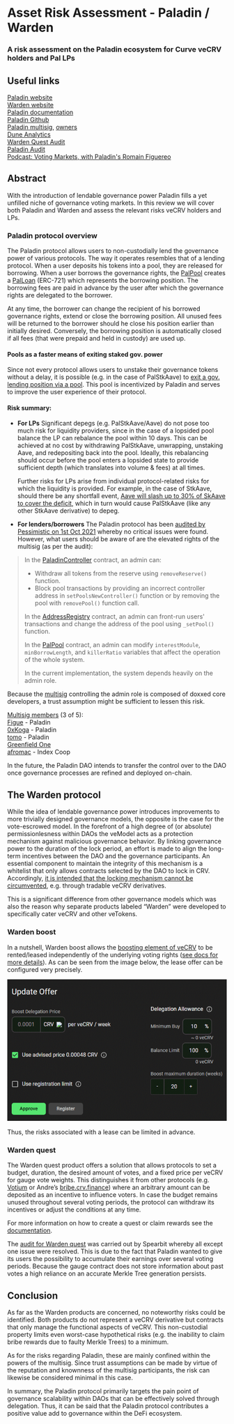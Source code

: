 Asset Risk Assessment - Paladin / Warden
===============
### A risk assessment on the Paladin ecosystem for Curve veCRV holders and Pal LPs

## Useful links

 [Paladin website](https://paladin.vote/)  
 [Warden website](https://app.warden.vote/)  
 [Paladin documentation](https://doc.paladin.vote/)  
 [Paladin Github](https://github.com/PaladinFinance)  
 [Paladin multisig](https://etherscan.io/address/0x0792dCb7080466e4Bbc678Bdb873FE7D969832B8),
 [owners](https://gnosis-safe.io/app/eth:0x0792dCb7080466e4Bbc678Bdb873FE7D969832B8/settings/owners)  
 [Dune Analytics](https://dune.xyz/jjnnbbtt/Paladin.vote)  
 [Warden Quest Audit](https://github.com/spearbit/portfolio/blob/master/pdfs/Paladin-Spearbit-Security-Review.pdf)  
 [Paladin Audit](https://github.com/pessimistic-io/audits/blob/914e35fdfc879451a61d2a3969f3be839b8c808f/Paladin%20Security%20Analysis%20by%20Pessimistic.pdf)  
 [Podcast: Voting Markets, with Paladin's Romain Figuereo](https://anchor.fm/i-pledge-allegiance/episodes/Voting-Markets--with-Paladins-Romain-Figuereo-e1foigm)

## Abstract
With the introduction of lendable governance power Paladin fills a yet unfilled niche of governance voting markets. In this review we will cover both Paladin and Warden and assess the relevant risks veCRV holders and LPs.

### Paladin protocol overview
The Paladin protocol allows users to non-custodially lend the governance power of various protocols. The way it operates resembles that of a lending protocol. When a user deposits his tokens into a pool, they are released for borrowing. When a user borrows the governance rights, the [PalPool](https://doc.paladin.vote/paladin-protocol/palpool) creates a [PalLoan](https://doc.paladin.vote/paladin-protocol/palloan) (ERC-721) which represents the borrowing position. The borrowing fees are paid in advance by the user after which the governance rights are delegated to the borrower.

At any time, the borrower can change the recipient of his borrowed governance rights, extend or close the borrowing position. All unused fees will be returned to the borrower should he close his position earlier than initially desired. Conversely, the borrowing position is automatically closed if all fees (that were prepaid and held in custody) are used up.

#### Pools as a faster means of exiting staked gov. power
Since not every protocol allows users to unstake their governance tokens without a delay, it is possible (e.g. in the case of PalStkAave) to [exit a gov. lending position via a pool](https://gov.paladin.vote/t/using-palstkaave-as-a-liquid-wrapper-for-staked-aave/141). This pool is incentivized by Paladin and serves to improve the user experience of their protocol.

#### Risk summary:
* **For LPs**
Significant depegs (e.g. PalStkAave/Aave) do not pose too much risk for liquidity providers, since in the case of a lopsided pool balance the LP can rebalance the pool within 10 days. This can be achieved at no cost by withdrawing PalStkAave, unwrapping, unstaking Aave, and redepositing back into the pool. Ideally, this rebalancing should occur before the pool enters a lopsided state to provide sufficient depth (which translates into volume & fees) at all times.
    
    Further risks for LPs arise from individual protocol-related risks for which the liquidity is provided. For example, in the case of StkAave, should there be any shortfall event, [Aave will slash up to 30% of SkAave to cover the deficit](https://docs.aave.com/aavenomics/safety-module), which in turn would cause PalStkAave (like any other StkAave derivative) to depeg.
    

* **For lenders/borrowers**
The Paladin protocol has been [audited by Pessimistic on 1st Oct 2021](https://github.com/pessimistic-io/audits/blob/914e35fdfc879451a61d2a3969f3be839b8c808f/Paladin%20Security%20Analysis%20by%20Pessimistic.pdf) whereby no critical issues were found. However, what users should be aware of are the elevated rights of the multisig (as per the audit):
> In the [PaladinController](https://etherscan.io/address/0xCf131548B18D55Fb29DF2df47b360C41389EbB2b#code) contract, an admin can:
> * Withdraw all tokens from the reserve using `removeReserve()` function.
> * Block pool transactions by providing an incorrect controller address in `setPoolsNewController()` function or by removing the pool with `removePool()` function call.
> 
> In the [AddressRegistry](https://etherscan.io/address/0x90e0f42f5c6cdcc77bc68a545f27e56e4398b75f#code) contract, an admin can front-run users' transactions and change the address of the pool using `_setPool()` function.
> 
> In the [PalPool](https://github.com/PaladinFinance/Paladin-Protocol/blob/main/contracts/PalPool.sol) contract, an admin can modify `interestModule`, `minBorrowLength`, and `killerRatio` variables that affect the operation of the whole system.
> 
> In the current implementation, the system depends heavily on the admin role.

Because the [multisig](https://etherscan.io/address/0x0792dCb7080466e4Bbc678Bdb873FE7D969832B8) controlling the admin role is composed of doxxed core developers, a trust assumption might be sufficient to lessen this risk.

[Multisig members](https://gnosis-safe.io/app/eth:0x0792dCb7080466e4Bbc678Bdb873FE7D969832B8/settings/owners) (3 of 5):  
[Figue](https://twitter.com/Figue_me) - Paladin  
[0xKoga](https://twitter.com/0xKoga) - Paladin  
[tomo](https://twitter.com/tomoamiri) - Paladin  
[Greenfield One](https://twitter.com/Greenfield1One)  
[afromac](https://twitter.com/cormacndaly) - Index Coop  

In the future, the Paladin DAO intends to transfer the control over to the DAO once governance processes are refined and deployed on-chain.

## The Warden protocol
While the idea of lendable governance power introduces improvements to more trivially designed governance models, the opposite is the case for the vote-escrowed model. In the forefront of a high degree of (or absolute) permissionlesness within DAOs the veModel acts as a protection mechanism against malicious governance behavior. By linking governance power to the duration of the lock period, an effort is made to align the long-term incentives between the DAO and the governance participants. An essential component to maintain the integrity of this mechanism is a whitelist that only allows contracts selected by the DAO to lock in CRV. Accordingly, [it is intended that the locking mechanism cannot be circumvented](https://cryptorisks.substack.com/p/the-vetoken-standard), e.g. through tradable veCRV derivatives.

This is a significant difference from other governance models which was also the reason why separate products labeled “Warden” were developed to specifically cater veCRV and other veTokens.

### Warden boost
In a nutshell, Warden boost allows the [boosting element of veCRV](https://resources.curve.fi/reward-gauges/boosting-your-crv-rewards) to be rented/leased independently of the underlying voting rights ([see docs for more details](https://doc.paladin.vote/warden/boost-market)). As can be seen from the image below, the lease offer can be configured very precisely.

![Warden veBoost Register Dashboard](wardenBoostUI.png "Warden veBoost Register Dashboard")

Thus, the risks associated with a lease can be limited in advance.

### Warden quest
The Warden quest product offers a solution that allows protocols to set a budget, duration, the desired amount of votes, and a fixed price per veCRV for gauge vote weights. This distinguishes it from other protocols (e.g. [Votium](https://votium.app/) or Andre’s [bribe.crv.finance](https://bribe.crv.finance/)) where an arbitrary amount can be deposited as an incentive to influence voters. In case the budget remains unused throughout several voting periods, the protocol can withdraw its incentives or adjust the conditions at any time.

For more information on how to create a quest or claim rewards see the [documentation](https://doc.paladin.vote/warden-quest/introduction).

The [audit for Warden quest](https://github.com/spearbit/portfolio/blob/master/pdfs/Paladin-Spearbit-Security-Review.pdf) was carried out by Spearbit whereby all except one issue were resolved. This is due to the fact that Paladin wanted to give its users the possibility to accumulate their earnings over several voting periods. Because the gauge contract does not store information about past votes a high reliance on an accurate Merkle Tree generation persists.

## Conclusion
As far as the Warden products are concerned, no noteworthy risks could be identified. Both products do not represent a veCRV derivative but contracts that only manage the functional aspects of veCRV. This non-custodial property limits even worst-case hypothetical risks (e.g. the inability to claim bribe rewards due to faulty Merkle Trees) to a minimum.

As for the risks regarding Paladin, these are mainly confined within the powers of the multisig. Since trust assumptions can be made by virtue of the reputation and knownness of the multisig participants, the risk can likewise be considered minimal in this case.

In summary, the Paladin protocol primarily targets the pain point of governance scalability within DAOs that can be effectively solved through delegation. Thus, it can be said that the Paladin protocol contributes a positive value add to governance within the DeFi ecosystem.